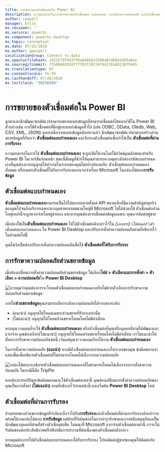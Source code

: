 ```yaml
---
title: การขยายของตัวเชื่อมต่อใน Power BI
description: ความสามารถในการขยายตัวของตัวเชื่อมต่อ คุณลักษณะ การตั้งค่าความปลอดภัย และตัวเชื่อมต่อที่ผ่านการรับรอง
author: cpopell
manager: kfile
ms.reviewer: ''
ms.service: powerbi
ms.component: powerbi-desktop
ms.topic: conceptual
ms.date: 07/25/2018
ms.author: gepopell
LocalizationGroup: Connect to data
ms.openlocfilehash: c63357df043ff6a646562d398a07d8042dd5a0ee
ms.sourcegitcommit: 7fb0b68203877ff01f29724f0d1761d023075445
ms.translationtype: HT
ms.contentlocale: th-TH
ms.lasthandoff: 07/26/2018
ms.locfileid: "39256598"
---
```

# <a name="connector-extensibility-in-power-bi"></a>การขยายของตัวเชื่อมต่อใน Power BI

ลูกค้าและนักพัฒนาซอฟต์แวร์สามารถขยายแหล่งข้อมูลที่สามารถเชื่อมต่อได้หลายวิธีใน Power BI ตัวอย่างเช่น การใช้ตัวเชื่อมต่อที่มีอยู่และแหล่งข้อมูลทั่วไป (เช่น ODBC, OData, Oledb, Web, CSV, XML, JSON) นอกเหนือจากแหล่งข้อมูลดังกล่าวแล้ว นักพัฒนาซอฟต์แวร์สามารถสร้างส่วนขยายข้อมูลที่เรียกว่า **ตัวเชื่อมต่อแบบกำหนดเอง** และรับรองตัวเชื่อมต่อเพื่อทำให้เป็น **ตัวเชื่อมต่อที่ผ่านการรับรอง**

ความสามารถในการใช้ **ตัวเชื่อมต่อแบบกำหนดเอง** จะถูกเปิดใช้งานโดยใช้สวิตช์คุณลักษณะสำหรับ Power BI ในเวอร์ชันก่อนหน้า ขณะนี้มีเมนูที่ช่วยให้คุณสามารถควบคุมระดับของรหัสแบบกำหนดเองที่คุณต้องการอนุญาตให้ทำงานในระบบของคุณได้อย่างปลอดภัย: ตัวเชื่อมต่อแบบกำหนดเองทั้งหมด หรือเฉพาะตัวเชื่อมที่ได้รับการรับรองและแจกจ่ายโดย Microsoft ในกล่องโต้ตอบ**การรับข้อมูล**

## <a name="custom-connectors"></a>ตัวเชื่อมต่อแบบกำหนดเอง

**ตัวเชื่อมต่อแบบกำหนดเอง**สามารถเป็นไปได้หลากหลายตั้งแต่ API ขนาดเล็กที่มีความสำคัญต่อธุรกิจของคุณไปจนถึงบริการเฉพาะทางอุตสาหกรรมขนาดใหญ่ที่ Microsoft ไม่ได้นำมาใช้ ตัวเชื่อมต่อส่วนใหญ่เหล่านี้จะถูกแจกจ่ายโดยผู้ขายเอง และหากคุณต้องการเชื่อมต่อข้อมูลเฉพาะ คุณควรติดต่อผู้ขาย

เมื่อต้องใช้เป็น**ตัวเชื่อมต่อแบบกำหนดเอง** ให้ใส่ตัวเชื่อมต่อดังกล่าวไว้ใน *\[เอกสาร] \\โฟลเดอร์ \\ตัวเชื่อมต่อแบบกำหนดเอง* ใน Power BI Desktop และปรับการตั้งค่าความปลอดภัยตามที่อธิบายไว้ในส่วนต่อไปนี้

คุณไม่จำเป็นต้องปรับการตั้งค่าความปลอดภัยเพื่อใช้ **ตัวเชื่อมต่อที่ได้รับการรับรอง**

## <a name="data-extension-security"></a>การรักษาความปลอดภัยส่วนขยายข้อมูล

เมื่อต้องเปลี่ยนการตั้งค่าความปลอดภัยส่วนขยายข้อมูล ให้เลือก**ไฟล์ > ตัวเลือกและการตั้งค่า > ตัวเลือก > ความปลอดภัย**ใน **Power BI Desktop**

![ควบคุมว่าคุณต้องการจะโหลดตัวเชื่อมต่อแบบกำหนดเองหรือไม่ด้วยตัวเลือกการรักษาความปลอดภัยส่วนขยายข้อมูล](media/desktop-connector-extensibility/data-extension-security-1.png)

ภายใต้**ส่วนขยายข้อมูล**คุณสามารถเลือกระดับความปลอดภัยได้จากสองระดับ:

* (แนะนำ) อนุญาตให้โหลดเฉพาะส่วนขยายที่รับรองเท่านั้น
* (ไม่แนะนำ) อนุญาตให้โหลดส่วนขยายโหลดโดยไม่มีคำเตือน

หากคุณวางแผนที่จะใช้ **ตัวเชื่อมต่อแบบกำหนดเอง** หรือตัวเชื่อมต่อที่คุณหรือบุคคลที่สามได้พัฒนาและแจกจ่าย คุณต้องเลือก(ไม่แนะนำ) อนุญาตให้โหลดส่วนขยายโหลดโดยไม่มีคำเตือน เราไม่แนะนำให้ตั้งค่าการรักษาความปลอดภัยเช่นนี้ เว้นแต่คุณจะวางแผนเรียกใช้งาน **ตัวเชื่อมต่อแบบกำหนดเอง**

ในการตั้งค่าความปลอดภัย **(แนะนำ)** หากมีตัวเชื่อมต่อแบบกำหนดเองในระบบของคุณ ข้อผิดพลาดจะแสดงขึ้นเพื่ออธิบายตัวเชื่อมต่อที่ไม่สามารถโหลดได้เนื่องจากความปลอดภัย

![กล่องโต้ตอบจะอธิบายตัวเชื่อมต่อแบบกำหนดเองที่ไม่สามารถโหลดได้เนื่องจากการตั้งค่าความปลอดภัย ในกรณีนี้คือ TripPin](media/desktop-connector-extensibility/data-extension-security-2.png)

หากต้องการแก้ปัญหาข้อผิดพลาดและใช้ตัวเชื่อมต่อเหล่านี้ คุณต้องเปลี่ยนการตั้งค่าความปลอดภัยของคุณเป็นการตั้งค่า **(ไม่แนะนำ)** ตามที่อธิบายไว้ก่อนหน้านี้ และเริ่มต้น **Power BI Desktop** ใหม่

## <a name="certified-connectors"></a>ตัวเชื่อมต่อที่ผ่านการรับรอง

ส่วนย่อยของส่วนขยายข้อมูลที่จำกัดจะถือว่าได้รับ**การรับรอง**และตัวเชื่อมต่อที่ผ่านการรับรองดังกล่าวจะพร้อมใช้งานกล้อโต้ตอบ **การรับข้อมูล** แต่ฝ่ายที่รับผิดชอบในการบำรุงรักษาและการสนับสนุนยังคงเป็นนักพัฒนาบุคคลที่สามที่สร้างตัวเชื่อมต่อขึ้น ในขณะที่ Microsoft แจกจ่ายตัวเชื่อมต่อเหล่านี้ เราจะไม่รับผิดชอบต่อประสิทธิภาพหรือฟังก์ชันการทำงานที่ต่อเนื่องของตัวเชื่อมต่อดังกล่าว

หากคุณต้องการให้ตัวเชื่อมต่อแบบกำหนดเองได้รับการรับรอง โปรดติดต่อผู้ขายของคุณให้ติดต่อกับ Microsoft
